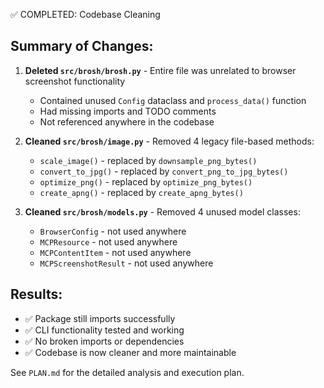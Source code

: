 ✅ COMPLETED: Codebase Cleaning

## Summary of Changes:

1. **Deleted `src/brosh/brosh.py`** - Entire file was unrelated to browser screenshot functionality
   - Contained unused `Config` dataclass and `process_data()` function
   - Had missing imports and TODO comments
   - Not referenced anywhere in the codebase

2. **Cleaned `src/brosh/image.py`** - Removed 4 legacy file-based methods:
   - `scale_image()` - replaced by `downsample_png_bytes()`
   - `convert_to_jpg()` - replaced by `convert_png_to_jpg_bytes()`
   - `optimize_png()` - replaced by `optimize_png_bytes()`
   - `create_apng()` - replaced by `create_apng_bytes()`

3. **Cleaned `src/brosh/models.py`** - Removed 4 unused model classes:
   - `BrowserConfig` - not used anywhere
   - `MCPResource` - not used anywhere
   - `MCPContentItem` - not used anywhere
   - `MCPScreenshotResult` - not used anywhere

## Results:
- ✅ Package still imports successfully
- ✅ CLI functionality tested and working
- ✅ No broken imports or dependencies
- ✅ Codebase is now cleaner and more maintainable

See `PLAN.md` for the detailed analysis and execution plan.
